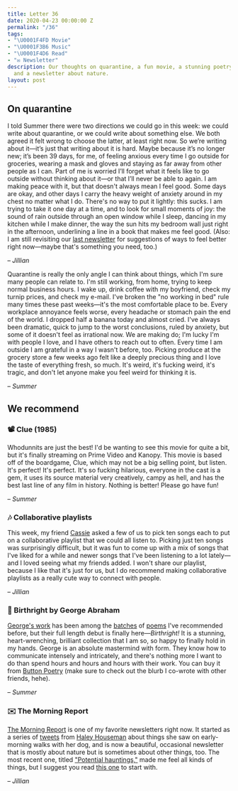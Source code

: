 ```yaml
---
title: Letter 36
date: 2020-04-23 00:00:00 Z
permalink: "/36"
tags:
- "\U0001F4FD️ Movie"
- "\U0001F3B6 Music"
- "\U0001F4D6 Read"
- "✉️ Newsletter"
description: Our thoughts on quarantine, a fun movie, a stunning poetry collection,
  and a newsletter about nature.
layout: post
---
```


## On quarantine

I told Summer there were two directions we could go in this week: we could write about quarantine, or we could write about something else. We both agreed it felt wrong to choose the latter, at least right now. So we’re writing about it—it’s just that writing about it is hard. Maybe because it’s no longer new; it’s been 39 days, for me, of feeling anxious every time I go outside for groceries, wearing a mask and gloves and staying as far away from other people as I can. Part of me is worried I’ll forget what it feels like to go outside without thinking about it—or that I’ll never be able to again. I am making peace with it, but that doesn't always mean I feel good. Some days are okay, and other days I carry the heavy weight of anxiety around in my chest no matter what I do. There's no way to put it lightly: this sucks. I am trying to take it one day at a time, and to look for small moments of joy: the sound of rain outside through an open window while I sleep, dancing in my kitchen while I make dinner, the way the sun hits my bedroom wall just right in the afternoon, underlining a line in a book that makes me feel good. (Also: I am still revisiting our [last newsletter](https://letterstosummer.com/35) for suggestions of ways to feel better right now—maybe that's something you need, too.)

– *Jillian*

Quarantine is really the only angle I can think about things, which I'm sure many people can relate to. I'm still working, from home, trying to keep normal business hours. I wake up, drink coffee with my boyfriend, check my turnip prices, and check my e-mail. I've broken the "no working in bed" rule many times these past weeks—it's the most comfortable place to be. Every workplace annoyance feels worse, every headache or stomach pain the end of the world. I dropped half a banana today and almost cried. I've always been dramatic, quick to jump to the worst conclusions, ruled by anxiety, but some of it doesn't feel as irrational now. We are making do; I'm lucky I'm with people I love, and I have others to reach out to often. Every time I am outside I am grateful in a way I wasn't before, too. Picking produce at the grocery store a few weeks ago felt like a deeply precious thing and I love the taste of everything fresh, so much. It's weird, it's fucking weird, it's tragic, and don't let anyone make you feel weird for thinking it is.

– *Summer*

## We recommend

### 📽️ Clue (1985)

Whodunnits are just the best! I'd be wanting to see this movie for quite a bit, but it's finally streaming on Prime Video and Kanopy. This movie is based off of the boardgame, Clue, which may not be a big selling point, but listen. It's perfect! It's perfect. It's so fucking hilarious, everyone in the cast is a gem, it uses its source material very creatively, campy as hell, and has the best last line of any film in history. Nothing is better! Please go have fun!

– *Summer*

### 🎶 Collaborative playlists

This week, my friend [Cassie](http://twitter.com/cassiebirb) asked a few of us to pick ten songs each to put on a collaborative playlist that we could all listen to. Picking just ten songs was surprisingly difficult, but it was fun to come up with a mix of songs that I've liked for a while and newer songs that I've been listening to a lot lately—and I loved seeing what my friends added. I won't share our playlist, because I like that it's just for us, but I do recommend making collaborative playlists as a really cute way to connect with people.

– *Jillian*

### 📖 Birthright by George Abraham

[George's work](https://letterstosummer.com/3) has been among the [batches](https://letterstosummer.com/27) of [poems](https://letterstosummer.com/12) I've recommended before, but their full length debut is finally here—*Birthright!* It is a stunning, heart-wrenching, brilliant collection that I am so, so happy to finally hold in my hands. George is an absolute mastermind with form. They know how to communicate intensely and intricately, and there's nothing more I want to do than spend hours and hours and hours with their work. You can buy it from [Button Poetry](https://buttonpoetry.com/product/birthright/) (make sure to check out the blurb I co-wrote with other friends, hehe).

– *Summer*

### ✉️ The Morning Report

[The Morning Report](https://hedhouseman.substack.com/p/potential-hauntings?token=eyJ1c2VyX2lkIjo5Mjc0LCJwb3N0X2lkIjozNjQyMzYsIl8iOiI4ejdKOCIsImlhdCI6MTU4NzY3ODQ2MCwiZXhwIjoxNTg3NjgyMDYwLCJpc3MiOiJwdWItNTUwMiIsInN1YiI6InBvc3QtcmVhY3Rpb24ifQ.yxQArScDu1nUUbm-sAxSwyKKYrQ50x8KWc2_2vok3NM) is one of my favorite newsletters right now. It started as a series of [tweets](https://twitter.com/search?src=typd&q=hedhouseman%3A%20%22morning%20report%22) from [Haley Houseman](http://twitter.com/hedhouseman) about things she saw on early-morning walks with her dog, and is now a beautiful, occasional newsletter that is mostly about nature but is sometimes about other things, too. The most recent one, titled ["Potential hauntings,"](https://hedhouseman.substack.com/p/potential-hauntings?token=eyJ1c2VyX2lkIjo5Mjc0LCJwb3N0X2lkIjozNjQyMzYsIl8iOiI4ejdKOCIsImlhdCI6MTU4NzY3ODQ2MCwiZXhwIjoxNTg3NjgyMDYwLCJpc3MiOiJwdWItNTUwMiIsInN1YiI6InBvc3QtcmVhY3Rpb24ifQ.yxQArScDu1nUUbm-sAxSwyKKYrQ50x8KWc2_2vok3NM) made me feel all kinds of things, but I suggest you read [this one](https://hedhouseman.substack.com/p/what-is-the-morning-report) to start with.

– *Jillian*

